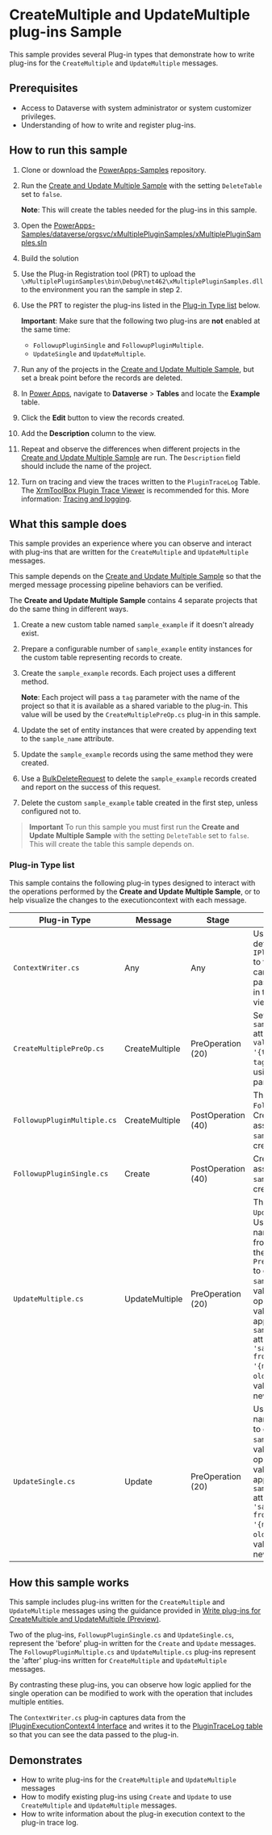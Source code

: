 ﻿# CreateMultiple and UpdateMultiple plug-ins Sample

This sample provides several Plug-in types that demonstrate how to write plug-ins for the `CreateMultiple` and `UpdateMultiple` messages.

## Prerequisites

- Access to Dataverse with system administrator or system customizer privileges.
- Understanding of how to write and register plug-ins.

## How to run this sample

1. Clone or download the [PowerApps-Samples](https://github.com/microsoft/PowerApps-Samples) repository.
1. Run the [Create and Update Multiple Sample](../../CSharp-NETCore/BulkOperations/CreateUpdateMultiple/README.md) with the setting `DeleteTable` set to `false`.

   **Note**: This will create the tables needed for the plug-ins in this sample.

1. Open the [PowerApps-Samples/dataverse/orgsvc/xMultiplePluginSamples/xMultiplePluginSamples.sln](https://github.com/microsoft/PowerApps-Samples/tree/master/dataverse/orgsvc/xMultiplePluginSamples/xMultiplePluginSamples.sln)
1. Build the solution
1. Use the Plug-in Registration tool (PRT) to upload the `\xMultiplePluginSamples\bin\Debug\net462\xMultiplePluginSamples.dll` to the environment you ran the sample in step 2.
1. Use the PRT to register the plug-ins listed in the [Plug-in Type list](#plug-in-type-list) below.

   **Important**: Make sure that the following two plug-ins are **not** enabled at the same time:
    - `FollowupPluginSingle` and `FollowupPluginMultiple`.
    - `UpdateSingle` and `UpdateMultiple`.

1. Run any of the projects in the [Create and Update Multiple Sample](../../CSharp-NETCore/BulkOperations/CreateUpdateMultiple/README.md), but set a break point before the records are deleted.
1. In [Power Apps](https://make.powerapps.com/), navigate to **Dataverse** > **Tables** and locate the **Example** table.
1. Click the **Edit** button to view the records created.
1. Add the **Description** column to the view.
1. Repeat and observe the differences when different projects in the [Create and Update Multiple Sample](../../CSharp-NETCore/BulkOperations/CreateUpdateMultiple/README.md) are run. The `Description` field should include the name of the project.
1. Turn on tracing and view the traces written to the `PluginTraceLog` Table. The [XrmToolBox Plugin Trace Viewer](https://jonasr.app/ptv/) is recommended for this. More information: [Tracing and logging](https://learn.microsoft.com/power-apps/developer/data-platform/logging-tracing).

## What this sample does

This sample provides an experience where you can observe and interact with plug-ins that are written for the `CreateMultiple` and `UpdateMultiple` messages.

This sample depends on the [Create and Update Multiple Sample](../../CSharp-NETCore/BulkOperations/CreateUpdateMultiple/README.md) so that the merged message processing pipeline behaviors can be verified.

The **Create and Update Multiple Sample** contains 4 separate projects that do the same thing in different ways.

1. Create a new custom table named `sample_example` if it doesn't already exist.
1. Prepare a configurable number of `sample_example` entity instances for the custom table representing records to create.
1. Create the `sample_example` records. Each project uses a different method.

   **Note**: Each project will pass a `tag` parameter with the name of the project so that it is available as a shared variable to the plug-in. This value will be used by the `CreateMultiplePreOp.cs` plug-in in this sample.
1. Update the set of entity instances that were created by appending text to the `sample_name` attribute.
1. Update the `sample_example` records using the same method they were created.
1. Use a [BulkDeleteRequest](xref:Microsoft.Crm.Sdk.Messages.BulkDeleteRequest) to delete the `sample_example` records created and report on the success of this request.
1. Delete the custom `sample_example` table created in the first step, unless configured not to.

> **Important**
> To run this sample you must first run the **Create and Update Multiple Sample** with the setting `DeleteTable` set to `false`. This will create the table this sample depends on.

### Plug-in Type list

This sample contains the following plug-in types designed to interact with the operations performed by the **Create and Update Multiple Sample**, or to help visualize the changes to the executioncontext with each message.

|Plug-in Type|Message|Stage|Description|
|---------|---------|---------|---------|
|`ContextWriter.cs`|Any|Any|Use this plug-in to write details of the `IPluginExecutionContext4` to the trace log so that you can see the values being passed. Add entity images in the step registration to view the content.|
|`CreateMultiplePreOp.cs`|CreateMultiple|PreOperation (20)|Sets the `sample_description` attribute value to `$"'tag' value for Create = '{tagValue}'."` where `tagValue` is the value set using the optional `tag` parameter. |
|`FollowupPluginMultiple.cs`|CreateMultiple|PostOperation (40)|This is the replacement for `FollowupPluginSingle.cs`.<br />Creates a `task` record associated with the `sample_example` record created.|
|`FollowupPluginSingle.cs`|Create|PostOperation (40)|Creates a `task` record associated with the `sample_example` record created.|
|`UpdateMultiple.cs`|UpdateMultiple|PreOperation (20)|This is the replacement for `UpdateSingle.cs`.<br />Uses an Entity image named `example_preimages` from the matching item in the `PreEntityImagesCollection` to compare the original `sample_name` value with the value in the update operation. When the values are different, append a message to the `sample_description` attribute value: `$"\\r\\n - 'sample_name' changed from '{oldName}' to '{newName}'."`, where `oldName` is the original value and `newName` is the new value.|
|`UpdateSingle.cs`|Update|PreOperation (20)|Uses a `PreEntityImage` named `example_preimage` to compare the original `sample_name` value with the value in the update operation. When the values are different, append a message to the `sample_description` attribute value: `$"\\r\\n - 'sample_name' changed from '{oldName}' to '{newName}'."`, where `oldName` is the original value and `newName` is the new value.|

## How this sample works

This sample includes plug-ins written for the `CreateMultiple` and `UpdateMultiple` messages using the guidance provided in [Write plug-ins for CreateMultiple and UpdateMultiple (Preview)](https://learn.microsoft.com/power-apps/developer/data-platform/write-plugin-multiple-operation).

Two of the plug-ins, `FollowupPluginSingle.cs` and `UpdateSingle.cs`, represent the 'before' plug-in written for the `Create` and `Update` messages. The `FollowupPluginMultiple.cs` and `UpdateMultiple.cs` plug-ins represent the 'after' plug-ins written for `CreateMultiple` and `UpdateMultiple` messages.

By contrasting these plug-ins, you can observe how logic applied for the single operation can be modified to work with the operation that includes multiple entities.

The `ContextWriter.cs` plug-in captures data from the [IPluginExecutionContext4 Interface](https://learn.microsoft.com/dotnet/api/microsoft.xrm.sdk.ipluginexecutioncontext4) and writes it to the [PluginTraceLog table](https://learn.microsoft.com/power-apps/developer/data-platform/reference/entities/plugintracelog) so that you can see the data passed to the plug-in.

## Demonstrates

- How to write plug-ins for the `CreateMultiple` and `UpdateMultiple` messages
- How to modify existing plug-ins using `Create` and `Update` to use `CreateMultiple` and `UpdateMultiple` messages.
- How to write information about the plug-in execution context to the plug-in trace log.
